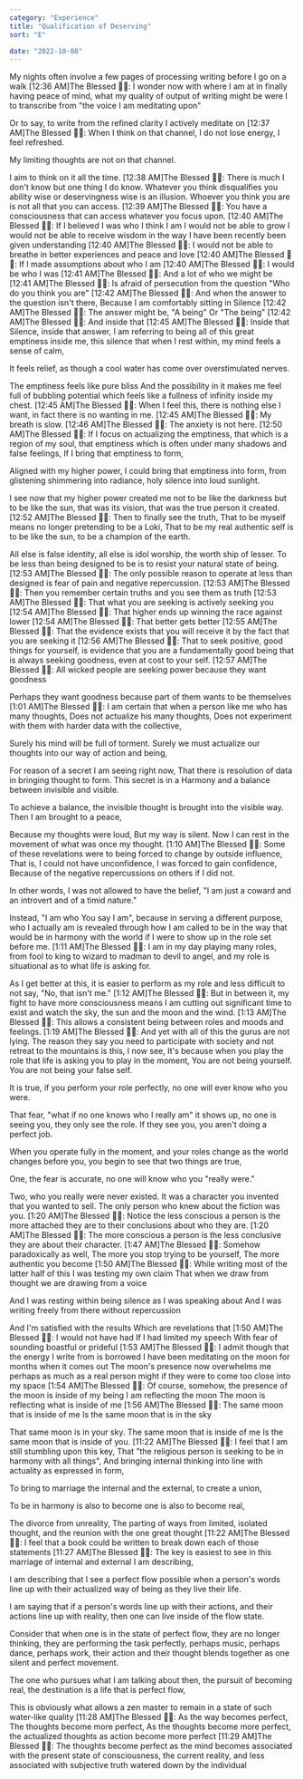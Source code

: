 ```yaml
---
category: "Experience" 
title: "Qualification of Deserving"
sort: "E" 

date: "2022-10-08"
---
```


My nights often involve a few pages of processing writing before I go on a walk
[12:36 AM]The Blessed 🧞✨: I wonder now with where I am at in finally having peace of mind, 
what my quality of output of writing might be were I to transcribe from "the voice I am meditating upon"

Or to say, to write from the refined clarity I actively meditate on
[12:37 AM]The Blessed 🧞✨: When I think on that channel, I do not lose energy, I feel refreshed. 

My limiting thoughts are not on that channel. 

I aim to think on it all the time.
[12:38 AM]The Blessed 🧞✨: There is much I don't know but one thing I do know. 
Whatever you think disqualifies you ability wise or deservingness wise is an illusion. 
Whoever you think you are is not all that you can access.
[12:39 AM]The Blessed 🧞✨: You have a consciousness that can access whatever you focus upon.
[12:40 AM]The Blessed 🧞✨: If I believed I was who I think I am 
I would not be able to grow 
I would not be able to receive wisdom in the way I have been recently been given understanding
[12:40 AM]The Blessed 🧞✨: I would not be able to breathe in better experiences and peace and love
[12:40 AM]The Blessed 🧞✨: If I made assumptions about who I am
[12:40 AM]The Blessed 🧞✨: I would be who I was
[12:41 AM]The Blessed 🧞✨: And a lot of who we might be
[12:41 AM]The Blessed 🧞✨: Is afraid of persecution from the question
"Who do you think you are"
[12:42 AM]The Blessed 🧞✨: And when the answer to the question isn't there, 
Because I am comfortably sitting in Silence
[12:42 AM]The Blessed 🧞✨: The answer might be, 
"A being" 
Or 
"The being"
[12:42 AM]The Blessed 🧞✨: And inside that
[12:45 AM]The Blessed 🧞✨: Inside that Silence, 
inside that answer, 
I am referring to being all of this great emptiness inside me, this silence that when I rest within, 
my mind feels a sense of calm, 

It feels relief, as though a cool water has come over overstimulated nerves. 

The emptiness feels like pure bliss 
And the possibility in it makes me feel full of bubbling potential which feels like a fullness of infinity inside my chest.
[12:45 AM]The Blessed 🧞✨: When I feel this, there is nothing else I want, in fact there is no wanting in me.
[12:45 AM]The Blessed 🧞✨: My breath is slow.
[12:46 AM]The Blessed 🧞✨: The anxiety is not here.
[12:50 AM]The Blessed 🧞✨: If I focus on actualizing the emptiness,
that which is a region of my soul, 
that emptiness which is often under many shadows and false feelings, 
If I bring that emptiness to form, 

Aligned with my higher power, 
I could bring that emptiness into form, from glistening shimmering into radiance, holy silence into loud sunlight. 

I see now that my higher power created me not to be like the darkness but to be like the sun, that was its vision, that was the true person it created.
[12:52 AM]The Blessed 🧞✨: Then to finally see the truth, 
That to be myself means no longer pretending to be a Loki,
That to be my real authentic self is to be like the sun, to be a champion of the earth. 

All else is false identity, all else is idol worship, the worth ship of lesser. 
To be less than being designed to be is to resist your natural state of being.
[12:53 AM]The Blessed 🧞✨: The only possible reason to operate at less than designed is fear of pain and negative repercussion.
[12:53 AM]The Blessed 🧞✨: Then you remember certain truths and you see them as truth
[12:53 AM]The Blessed 🧞✨: That what you are seeking is actively seeking you
[12:54 AM]The Blessed 🧞✨: That higher ends up winning the race against lower
[12:54 AM]The Blessed 🧞✨: That better gets better
[12:55 AM]The Blessed 🧞✨: That the evidence exists that you will receive it by the fact that you are seeking it
[12:56 AM]The Blessed 🧞✨: That to seek positive, good things for yourself, is evidence that you are a fundamentally good being that is always seeking goodness, even at cost to your self.
[12:57 AM]The Blessed 🧞✨: All wicked people are seeking power because they want goodness 

Perhaps they want goodness because part of them wants to be themselves
[1:01 AM]The Blessed 🧞✨: I am certain that when a person like me who has many thoughts, 
Does not actualize his many thoughts, 
Does not experiment with them with harder data with the collective,
 
Surely his mind will be full of torment. 
Surely we must actualize our thoughts into our way of action and being, 

For reason of a secret I am seeing right now, 
That there is resolution of data in bringing thought to form. 
This secret is in a Harmony and a balance between invisible and visible. 

To achieve a balance, the invisible thought is brought into the visible way. 
Then I am brought to a peace, 

Because my thoughts were loud, 
But my way is silent. 
Now I can rest in the movement of what was once my thought.
[1:10 AM]The Blessed 🧞✨: Some of these revelations were to being forced to change by outside influence, 
That is, 
I could not have unconfidence, 
I was forced to gain confidence, 
Because of the negative repercussions on others if I did not. 

In other words, I was not allowed to have the belief, "I am just a coward and an introvert and of a timid nature." 

Instead, "I am who You say I am", 
because in serving a different purpose, who I actually am is revealed through how I am called to be in the way that would be in harmony with the world if I were to show up in the role set before me.
[1:11 AM]The Blessed 🧞✨: I am in my day playing many roles, from fool to king to wizard to madman to devil to angel, 
and my role is situational as to what life is asking for. 

As I get better at this, it is easier to perform as my role and less difficult to not say, "No, that isn't me."
[1:12 AM]The Blessed 🧞✨: But in between it, my fight to have more consciousness means I am cutting out significant time to exist and watch the sky, the sun and the moon and the wind.
[1:13 AM]The Blessed 🧞✨: This allows a consistent being between roles and moods and feelings.
[1:19 AM]The Blessed 🧞✨: And yet with all of this the gurus are not lying. 
The reason they say you need to participate with society and not retreat to the mountains is this, 
I now see, 
It's because when you play the role that life is asking you to play in the moment, 
You are not being yourself.
You are not being your false self. 

It is true, if you perform your role perfectly, no one will ever know who you were. 

That fear, "what if no one knows who I really am" 
it shows up, no one is seeing you, they only see the role. 
If they see you, you aren't doing a perfect job. 

When you operate fully in the moment, and your roles change as the world changes before you, 
you begin to see that two things are true, 

One, the fear is accurate, no one will know who you "really were." 

Two, who you really were never existed. It was a character you invented that you wanted to sell. The only person who knew about the fiction was you. 
[1:20 AM]The Blessed 🧞✨: Notice the less conscious a person is the more attached they are to their conclusions about who they are.
[1:20 AM]The Blessed 🧞✨: The more conscious a person is the less conclusive they are about their character.
[1:47 AM]The Blessed 🧞✨: Somehow paradoxically as well, 
The more you stop trying to be yourself, 
The more authentic you become
[1:50 AM]The Blessed 🧞✨: While writing most of the latter half of this
I was testing my own claim 
That when we draw from thought we are drawing from a voice

And I was resting within being silence as I was speaking about 
And I was writing freely from there without repercussion

And I'm satisfied with the results
Which are revelations that 
[1:50 AM]The Blessed 🧞✨: I would not have had 
If I had limited my speech
With fear of sounding boastful or prideful
[1:53 AM]The Blessed 🧞✨: I admit though that the energy I write from is borrowed
I have been meditating on the moon for months when it comes out 
The moon's presence now overwhelms me perhaps as much as a real person might if they were to come too close into my space
[1:54 AM]The Blessed 🧞✨: Of course, somehow, the presence of the moon is inside of my being 
I am reflecting the moon
The moon is reflecting what is inside of me
[1:56 AM]The Blessed 🧞✨: The same moon that is inside of me
Is the same moon that is in the sky

That same moon is in your sky. 
The same moon that is inside of me
Is the same moon that is inside of you.
[11:22 AM]The Blessed 🧞✨: I feel that I am still stumbling upon this key, 
That "the religious person is seeking to be in harmony with all things", 
And bringing internal thinking into line with actuality as expressed in form, 

To bring to marriage the internal and the external, to create a union, 

To be in harmony is also to become one is also to become real, 

The divorce from unreality, 
The parting of ways from limited, isolated thought, 
and the reunion with the one great thought
[11:22 AM]The Blessed 🧞✨: I feel that a book could be written to break down each of those statements
[11:27 AM]The Blessed 🧞✨: The key is easiest to see in this marriage of internal and external I am describing, 

I am describing that I see a perfect flow possible when a person's words line up with their actualized way of being as they live their life. 

I am saying that if a person's words line up with their actions, and their actions line up with reality, 
then one can live inside of the flow state. 

Consider that when one is in the state of perfect flow, they are no longer thinking, they are performing the task perfectly, perhaps music, perhaps dance, perhaps work, their action and their thought blends together as one silent and perfect movement. 

The one who pursues what I am talking about then, the pursuit of becoming real, the destination is a life that is perfect flow, 

This is obviously what allows a zen master to remain in a state of such water-like quality
[11:28 AM]The Blessed 🧞✨: As the way becomes perfect, 
The thoughts become more perfect, 
As the thoughts become more perfect, the actualized thoughts as action become more perfect 
[11:29 AM]The Blessed 🧞✨: The thoughts become perfect as the mind becomes associated with the present state of consciousness, the current reality, 
and less associated with subjective truth watered down by the individual